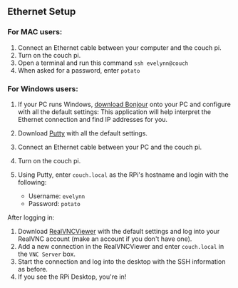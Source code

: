 ## Ethernet Setup

### For MAC users:

1. Connect an Ethernet cable between your computer and the couch pi.
2. Turn on the couch pi.
3. Open a terminal and run this command 
    `ssh evelynn@couch`
4. When asked for a password, enter `potato`

### For Windows users:

1. If your PC runs Windows, [download Bonjour](https://support.apple.com/kb/DL999?locale=en_US) onto your PC and configure with all the default settings: This application will help interpret the Ethernet connection and find IP addresses for you. 
2. Download [Putty](https://www.putty.org/) with all the default settings.
3. Connect an Ethernet cable between your PC and the couch pi.
4. Turn on the couch pi.
5. Using Putty, enter `couch.local` as the RPi's hostname and login with the following:

    - Username: `evelynn`
    - Password: `potato`

After logging in:
1. Download [RealVNCViewer](https://www.realvnc.com/en/connect/download/viewer/) with the default settings and log into your RealVNC account (make an account if you don't have one).
2. Add a new connection in the RealVNCViewer and enter `couch.local` in the `VNC Server` box.
3. Start the connection and log into the desktop with the SSH information as before.
4. If you see the RPi Desktop, you're in!